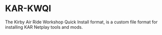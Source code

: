# KAR-KWQI
The Kirby Air Ride Workshop Quick Install format, is a custom file format for installing KAR Netplay tools and mods.
